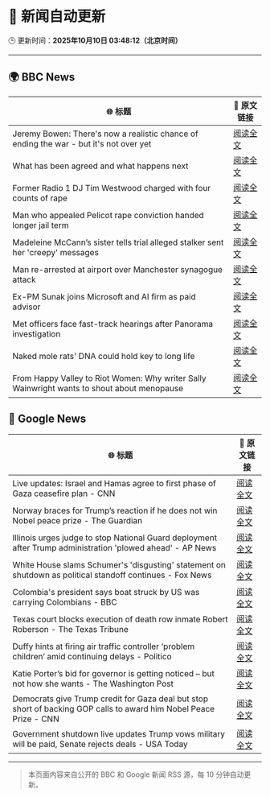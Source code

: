 # 🧠 新闻自动更新

🕒 更新时间：**2025年10月10日 03:48:12（北京时间）**

---

## 🌍 BBC News

| 🌐 标题 | 🔗 原文链接 |
|--------|-------------|
| Jeremy Bowen: There's now a realistic chance of ending the war - but it's not over yet | [阅读全文](https://www.bbc.com/news/articles/cn5q04yr345o?at_medium=RSS&at_campaign=rss) |
| What has been agreed and what happens next | [阅读全文](https://www.bbc.com/news/articles/cvgqx7ygq41o?at_medium=RSS&at_campaign=rss) |
| Former Radio 1 DJ Tim Westwood charged with four counts of rape | [阅读全文](https://www.bbc.com/news/articles/ckge5zrl69xo?at_medium=RSS&at_campaign=rss) |
| Man who appealed Pelicot rape conviction handed longer jail term | [阅读全文](https://www.bbc.com/news/articles/cq65e2jdd3lo?at_medium=RSS&at_campaign=rss) |
| Madeleine McCann’s sister tells trial alleged stalker sent her 'creepy' messages | [阅读全文](https://www.bbc.com/news/articles/cp3vg385jgko?at_medium=RSS&at_campaign=rss) |
| Man re-arrested at airport over Manchester synagogue attack | [阅读全文](https://www.bbc.com/news/articles/cz69q1p6376o?at_medium=RSS&at_campaign=rss) |
| Ex-PM Sunak joins Microsoft and AI firm as paid advisor | [阅读全文](https://www.bbc.com/news/articles/clyqe22pz81o?at_medium=RSS&at_campaign=rss) |
| Met officers face fast-track hearings after Panorama investigation | [阅读全文](https://www.bbc.com/news/articles/c1dqvp1exxxo?at_medium=RSS&at_campaign=rss) |
| Naked mole rats' DNA could hold key to long life | [阅读全文](https://www.bbc.com/news/articles/cz7rxy21lxwo?at_medium=RSS&at_campaign=rss) |
| From Happy Valley to Riot Women: Why writer Sally Wainwright wants to shout about menopause | [阅读全文](https://www.bbc.com/news/articles/c0jqxpx34gqo?at_medium=RSS&at_campaign=rss) |

## 📰 Google News

| 🌐 标题 | 🔗 原文链接 |
|--------|-------------|
| Live updates: Israel and Hamas agree to first phase of Gaza ceasefire plan - CNN | [阅读全文](https://news.google.com/rss/articles/CBMiigFBVV95cUxPQzRQZWQyYzktTThQSkc5a2JkLWJVbGNBaFl5TmQxWmxFZ0RkaW5wb2twY1ZVMUQtV3kxSl80ZmhxYjNieEhBWkNBZXZNNUhJOWlyRHgxSk42QnV3aVZjQndiR0E3b2kyN2lpUlNOUEdtYWpZc3lVb1RmMzNaTWZHMjQzMUZfZXhmdWc?oc=5) |
| Norway braces for Trump’s reaction if he does not win Nobel peace prize - The Guardian | [阅读全文](https://news.google.com/rss/articles/CBMitwFBVV95cUxNTXRGOGlHNXUzdXhDSnhESkEyclRYVmZJVEJEaXFVeGl1eUppdmlyam5LdzJIRjBCQmVJc3A3bFhwYUNnZFhvaHcwYmJRQWhVQzVPTWJWNW1YWldRRXhDemt1d1Z1NnBhTDJHbk1xRnoyZ01hV1VVWnNpc0I5eFJ2S1ByZVNhcVVRZk41QjZSS2tsZXFJbFEtS0hJWEkxNFZMblczNjU4ektramNOSEtIX1lneWhUd1k?oc=5) |
| Illinois urges judge to stop National Guard deployment after Trump administration 'plowed ahead' - AP News | [阅读全文](https://news.google.com/rss/articles/CBMipgFBVV95cUxPSTdYR2tyRldtR3ZIeENJTmtuQkJuWngxZkhuZzBySmpGS3RQbU1fMWxUOGVKaU5zYkphMTJNdkk0bzhyVlJBaFdGcFk3U2o3cUtCanBrTy1hTDFkVGo0amRRWGEwXzY2cmhINlMyeU44bVVnNmVkNXloblNxWHZqSTk1aTVWWndqX0JCb2VsUnJTWTBFTzVuX1JSblNfMUZyMU9UUTdR?oc=5) |
| White House slams Schumer's 'disgusting' statement on shutdown as political standoff continues - Fox News | [阅读全文](https://news.google.com/rss/articles/CBMiugFBVV95cUxNSzc3Z0NiemdtRkJmMktiUm0yLWtQYVlsTGZsLTRnZ3hNc3RNeFNQUFlJcEkyeEFqb2JUUXZRU3RCYlh4am9DZVY1MDNaX3ZoYnktaVluVjFUV3RSZGZ6cVNTR2tYUzlJa2NlMmtmZDZ6Zzl3aXNmMjRwc1BwN0lNQllBQ3ZFLUIzYmtmdFBEWjU4NWtsUENJQkFMcHk4U1pmU01LTENWN1pKUWlXQm9TcklITHJtNUdkTFE?oc=5) |
| Colombia's president says boat struck by US was carrying Colombians - BBC | [阅读全文](https://news.google.com/rss/articles/CBMiWkFVX3lxTE5oWmFsUXF4c1UtRURoa1V5ZnBrZXpqT01OUHhIYVJjd19jOVd5TFprb1k5OVlFT0FOZWtaOGUwZU4yY0lUSnJLQVlmOFpMYXc3SGV1VFlDQUZJUdIBX0FVX3lxTE5LSVV4dDdBSEUyLVdhLXpFTlNNTnd2RFE0MEVGQU8yZjdVM3lUQjZwT3pBLUlERThybmhyeGxGQXUtWDNjeXNyaEF6bHlnM1FycTF1b21fTVFwTmhvSWM0?oc=5) |
| Texas court blocks execution of death row inmate Robert Roberson - The Texas Tribune | [阅读全文](https://news.google.com/rss/articles/CBMiqgFBVV95cUxQN3U3bUpQLWJzZUJTdXpROU9NaW9FcXcwbkNiOF9LN0tOZElyUWthcHBfRU1pbzR3TFN0TGFhNVJYd0VyYk91SkM1RmtPVnVvM0dLTlF4RUU2c1NYeG9VSHpDVndZYW82cnhISjh1WlJ4Y3huU1lLRUFSX2hvdmFzaXZyZFpnWTM2bkN1TzNfNDhpQWRKbktJOW1kdnlaZ202SG5fR3A5UE1uZw?oc=5) |
| Duffy hints at firing air traffic controller ‘problem children’ amid continuing delays - Politico | [阅读全文](https://news.google.com/rss/articles/CBMilwFBVV95cUxQMXhCcmQ5M1JtYUFwWEQ2bVdnN2xPSWhyT09zUUpzMkI1OVdKTVJSMEV0dXh1d1NndVRTM0FMUy1oWmJWaEZHWGIzNHVFMDlDRlZsQVFCSHFhNzVPLVJuQTN6aGJBRVZabjQ3dEZtaUEwODVRajU3TE84Uy10RVlWOHNlUjV4NTJEVmFCN2NrRzducWV1X204?oc=5) |
| Katie Porter’s bid for governor is getting noticed – but not how she wants - The Washington Post | [阅读全文](https://news.google.com/rss/articles/CBMingFBVV95cUxQZUlwNVU3YUgzT1cxX0xaQlctclNVYnc4ZDB6MG9iSUxZbjB1VFI4Z1I2c2lFeV9xYkF1WEVyRGZrN1dEMFZqaU5iTzNNcnJDaDhZRF91NHBSLWVGUTA3SWdTWEhEWThBbDhiMm9UYlYydks2OFV4cGFWMGtTY1hoTzlMcmU2M29wOENEZVJwQTdpeEJuUjVsYUtXaDQ2dw?oc=5) |
| Democrats give Trump credit for Gaza deal but stop short of backing GOP calls to award him Nobel Peace Prize - CNN | [阅读全文](https://news.google.com/rss/articles/CBMilAFBVV95cUxOM2VxYUFhanZGajFRZERSRE9FM1pRV2phelEyWHozSlZMazAwSVBGenhxOVJOdTFoSVBqZ2dxLTNtODF0NjhIMFJZTE1YWnpTdVVSLU85UzFjemJGaDUwZ21xdU1YLXIyTXFaTmwzU1lXajNYQzktRjJEaWt1aFZOSW5pejVzUHdxcUNuNGNTN09JY3kt?oc=5) |
| Government shutdown live updates Trump vows military will be paid, Senate rejects deals - USA Today | [阅读全文](https://news.google.com/rss/articles/CBMixAFBVV95cUxNWHV5aVREVW9ob3JHejkxc3BOZjZRS21FUktDODd3MjBKdl9pMENQeWlnYmliUU90X1Z5THJ5YVFCMHQwUFVfc2w4ckpLa2xnbEI5ZHE4RGpibWhHeTZ5TzR1dUtPd2hGbWpkR2RuVVZsTTU5TFh3Tjk1WDR4ZXpfanc5TURSZ3NrbVZxaHg1MXUyQUk0RFBtVVZfVlM5eXdYVUVWbFF6OXpHS3lBUjdwaUF4bnQ2R2xIODF6b2NJOTM2blFN?oc=5) |

---
> 本页面内容来自公开的 BBC 和 Google 新闻 RSS 源，每 10 分钟自动更新。